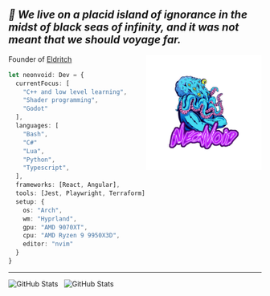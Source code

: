 <i>🐙 We live on a placid island of ignorance in the midst of black seas of infinity, and it was not meant that we should voyage far.</i>
---

<img align='right' src="neonvoid-avatar.png" width="230">

<p align="left">Founder of <a href="https://github.com/eldritch-theme/eldritch">Eldritch</a></p>

```typescript
let neonvoid: Dev = {
  currentFocus: [
    "C++ and low level learning",
    "Shader programming",
    "Godot"
  ],
  languages: [
    "Bash", 
    "C#"
    "Lua", 
    "Python", 
    "Typescript", 
  ],
  frameworks: [React, Angular],
  tools: [Jest, Playwright, Terraform],
  setup: {
    os: "Arch",
    wm: "Hyprland",
    gpu: "AMD 9070XT",
    cpu: "AMD Ryzen 9 9950X3D",
    editor: "nvim"
  }
}
```

---

![GitHub Stats](https://github-readme-stats.vercel.app/api/top-langs/?username=neonvoidx&theme=dracula&show_icons=true&hide_border=false&layout=compact&title_color=a48cf2&text_color=37f499&icon_color=04d1f9&border_color=a48cf2&bg_color=212337)
&nbsp;
![GitHub Stats](https://github-readme-stats.vercel.app/api?username=neonvoidx&theme=dracula&show_icons=true&hide_border=false&count_private=true&title_color=a48cf2&text_color=37f499&icon_color=04d1f9&border_color=a48cf2&bg_color=212337)
